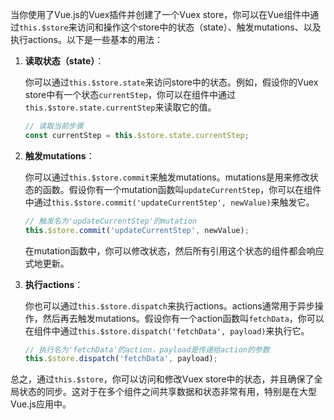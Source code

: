 当你使用了Vue.js的Vuex插件并创建了一个Vuex store，你可以在Vue组件中通过`this.$store`来访问和操作这个store中的状态（state）、触发mutations、以及执行actions。以下是一些基本的用法：

1. **读取状态（state）**：

   你可以通过`this.$store.state`来访问store中的状态。例如，假设你的Vuex store中有一个状态`currentStep`，你可以在组件中通过`this.$store.state.currentStep`来读取它的值。

   ```javascript
   // 读取当前步骤
   const currentStep = this.$store.state.currentStep;
   ```

2. **触发mutations**：

   你可以通过`this.$store.commit`来触发mutations。mutations是用来修改状态的函数。假设你有一个mutation函数叫`updateCurrentStep`，你可以在组件中通过`this.$store.commit('updateCurrentStep', newValue)`来触发它。

   ```javascript
   // 触发名为'updateCurrentStep'的mutation
   this.$store.commit('updateCurrentStep', newValue);
   ```

   在mutation函数中，你可以修改状态，然后所有引用这个状态的组件都会响应式地更新。

3. **执行actions**：

   你也可以通过`this.$store.dispatch`来执行actions。actions通常用于异步操作，然后再去触发mutations。假设你有一个action函数叫`fetchData`，你可以在组件中通过`this.$store.dispatch('fetchData', payload)`来执行它。

   ```javascript
   // 执行名为'fetchData'的action，payload是传递给action的参数
   this.$store.dispatch('fetchData', payload);
   ```

总之，通过`this.$store`，你可以访问和修改Vuex store中的状态，并且确保了全局状态的同步。这对于在多个组件之间共享数据和状态非常有用，特别是在大型Vue.js应用中。